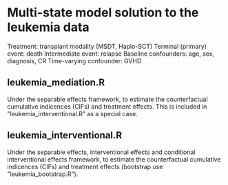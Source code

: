 # Multi-state model solution to the leukemia data

Treatment: transplant modality (MSDT, Haplo-SCT)
Terminal (primary) event: death
Intermediate event: relapse
Baseline confounders: age, sex, diagnosis, CR
Time-varying confounder: GVHD

## leukemia_mediation.R
Under the separable effects framework, to estimate the counterfactual cumulative indicences (CIFs) and treatment effects.
This is included in "leukemia_interventional.R" as a special case.

## leukemia_interventional.R
Under the separable effects, interventional effects and conditional interventional effects framework, to estimate the counterfactual cumulative indicences (CIFs) and treatment effects (bootstrap use "leukemia_bootstrap.R").
